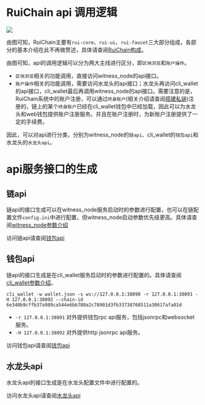 # RuiChain api 调用逻辑
![](../../rui-core.png)

由图可知，RuiChain主要有`rui-core`、`rui-ui`、`rui-faucet`三大部分组成，各部分的基本介绍在此不再做赘述，具体请查阅[RuiChain构成](../../introduction.md)。

由图可知，api的调用逻辑可以分为两大主线进行区分，即`区块浏览`和`账户操作`。

- `区块浏览`相关的功能调用，直接访问witness_node的api接口。
- `账户操作`相关的功能调用，需要访问水龙头的api接口；水龙头再访问cli_wallet的api接口，cli_wallet最后再调用witness_node的api接口。需要注意的是，RuiChain系统中的账户注册，可以通过`终身账户`(相关介绍请查阅[搭建私链](../private-chain.md))注册的，链上的某个`终身账户`已经在cli_wallet钱包中已经加载，因此可以为水龙头和web钱包提供账户注册服务。并且在账户注册时，为新账户注册提供了一定的手续费。


因此，可以对api进行分类，分别为witness_node的`链api`、cli_wallet的`钱包api`和水龙头的`水龙头api`。

# api服务接口的生成

## 链api
链api的接口生成可以在witness_node服务启动时的参数进行配置，也可以在链配置文件`config.ini`中进行配置，但witness_node启动参数优先级更高。具体请查阅[witness_node参数介绍](../cmd/witness_node.md)

访问链api请查阅[钱包api](../api/witness_node.md)

## 钱包api
链api的接口生成是在cli_wallet服务启动时的参数进行配置的。具体请查阅[cli_wallet参数介绍](../cmd/cli_wallet.md)。

```
cli_wallet -w wallet.json -s ws://127.0.0.1:38090 -r 127.0.0.1:38091 -H 127.0.0.1:38092 --chain-id 6e340b9cffb37a989ca544e6bb780a2c78901d3fb33738768511a30617afa01d
```

* `-r 127.0.0.1:38091` 对外提供钱包rpc api服务，包括jsonrpc和websocket服务。
* `-H 127.0.0.1:38092` 对外提供http jsonrpc api服务。

访问钱包api请查阅[钱包api](../api/cli_wallet.md)

## 水龙头api
水龙头api的接口生成是在水龙头配置文件中进行配置的。

访问水龙头api请查阅[水龙头api](../api/faucet.md)
